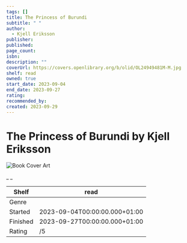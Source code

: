 ```yaml
---
tags: []
title: The Princess of Burundi
subtitle: " "
author:
  - Kjell Eriksson
publisher: 
published: 
page_count: 
isbn: 
description: ""
coverUrl: https://covers.openlibrary.org/b/olid/OL24949481M-M.jpg
shelf: read
owned: true
start_date: 2023-09-04
end_date: 2023-09-27
rating: 
recommended_by: 
created: 2023-09-29
---
```


# The Princess of Burundi by Kjell Eriksson

![Book Cover Art](https://covers.openlibrary.org/b/olid/OL24949481M-M.jpg)

_ _

| Shelf | read |
| --- | --- |
| Genre |  |
| Started | 2023-09-04T00:00:00.000+01:00 |
| Finished | 2023-09-27T00:00:00.000+01:00 |
| Rating | /5 |

